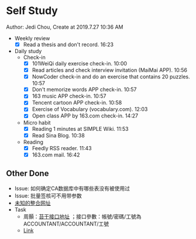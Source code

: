 # Self Study

Author: Jedi Chou, Create at 2019.7.27 10:36 AM

* Weekly review
  -[x] Read a thesis and don't record. 16:23

* Daily study
  * Check-in
    -[x] 101WeiQi daily exercise check-in. 10:00
    -[x] Read articles and check interview invitation (MaiMai APP). 10:56
    -[x] NowCoder check-in and do an exercise that contains 20 puzzles. 10:57
    -[x] Don't memorize words APP check-in. 10:57
    -[x] 163 music APP check-in. 10:57
    -[x] Tencent cartoon APP check-in. 10:58
    -[x] Exercise of Vocabulary (vocabulary.com). 12:03
    -[x] Open class APP by 163.com check-in. 14:27

  * Micro habit
    -[x] Reading 1 minutes at SIMPLE Wiki. 11:53
    -[x] Read Sina Blog. 10:38

  * Reading
    -[x] Feedly RSS reader. 11:43
    -[x] 163.com mail. 16:42

## Other Done

* Issue: 如何确定CA数据库中有哪些表没有被使用过
* Issue: 批量签核可不用带参数
* [未知的整合网址](eisp.idpbg.efoxconn.com)
* Task
  * 周顥：[苔干接口地址](http://10.39.7.37:8000/Info/AccreditInfo.asmx) ；接口參數：帳號/密碼/工號為  ACCOUNTANT/ACCOUNTANT/工號
  * [Link](http://10.130.14.103/AccountIngCtrl/AccountIngCtrl.asmx?op=QueryEmp4Un)
